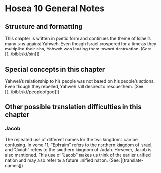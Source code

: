 # Hosea 10 General Notes
## Structure and formatting

This chapter is written in poetic form and continues the theme of Israel’s many sins against Yahweh. Even though Israel prospered for a time as they multiplied their sins, Yahweh was leading them toward destruction. (See: [[../bible/kt/sin]])

## Special concepts in this chapter

Yahweh’s relationship to his people was not based on his people’s actions. Even though they rebelled, Yahweh still desired to rescue them. (See: [[../bible/kt/peopleofgod]])

## Other possible translation difficulties in this chapter

### Jacob

The repeated use of different names for the two kingdoms can be confusing. In verse 11, “Ephraim” refers to the northern kingdom of Israel, and “Judah” refers to the southern kingdom of Judah. However, Jacob is also mentioned. This use of “Jacob” makes us think of the earlier unified nation and may also refer to a future unified nation. (See: [[translate-names]])